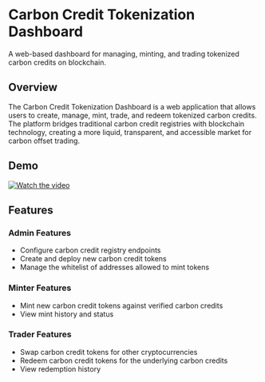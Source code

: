 # Carbon Credit Tokenization Dashboard

A web-based dashboard for managing, minting, and trading tokenized carbon credits on blockchain.

## Overview

The Carbon Credit Tokenization Dashboard is a web application that allows users to create, manage, mint, trade, and redeem tokenized carbon credits. The platform bridges traditional carbon credit registries with blockchain technology, creating a more liquid, transparent, and accessible market for carbon offset trading.

## Demo

[![Watch the video](https://img.youtube.com/vi/tvpCcdSoAGY/0.jpg)](https://www.youtube.com/watch?v=tvpCcdSoAGY)

## Features

### Admin Features

- Configure carbon credit registry endpoints
- Create and deploy new carbon credit tokens
- Manage the whitelist of addresses allowed to mint tokens

### Minter Features

- Mint new carbon credit tokens against verified carbon credits
- View mint history and status

### Trader Features

- Swap carbon credit tokens for other cryptocurrencies
- Redeem carbon credit tokens for the underlying carbon credits
- View redemption history
